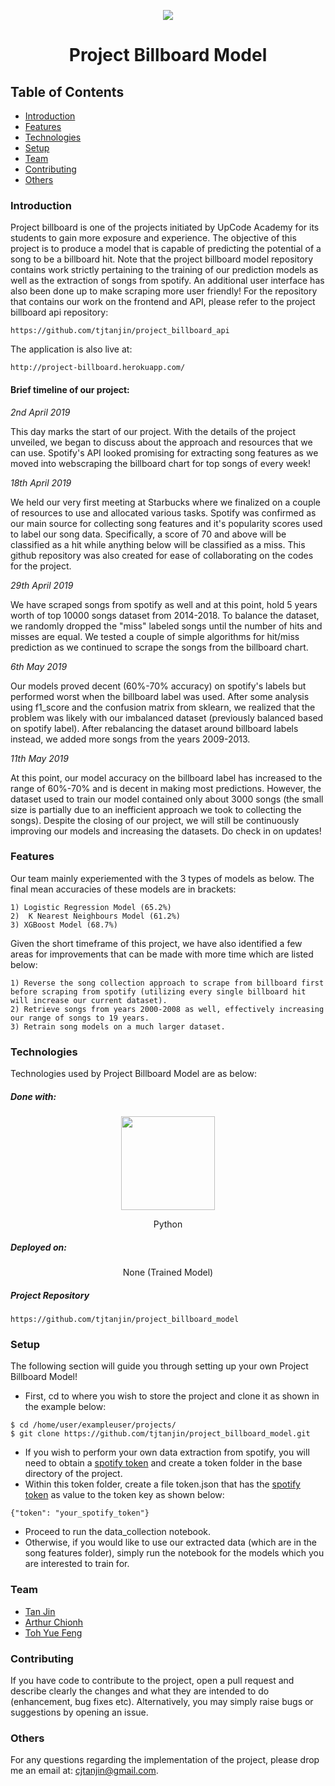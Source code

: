 <p align="center">
  <img src="https://i.imgur.com/P15q8Rh.png" />
  <h1 align="center">Project Billboard Model</h1>
</p>

## Table of Contents
* [Introduction](#introduction)
* [Features](#features)
* [Technologies](#technologies)
* [Setup](#setup)
* [Team](#team)
* [Contributing](#contributing)
* [Others](#others)

### Introduction
Project billboard is one of the projects initiated by UpCode Academy for its students to gain more exposure and experience. The objective of this project is to produce a model that is capable of predicting the potential of a song to be a billboard hit. Note that the project billboard model repository contains work strictly pertaining to the training of our prediction models as well as the extraction of songs from spotify. An additional user interface has also been done up to make scraping more user friendly! For the repository that contains our work on the frontend and API, please refer to the project billboard api repository:
```
https://github.com/tjtanjin/project_billboard_api
```
The application is also live at:
```
http://project-billboard.herokuapp.com/
```
#### Brief timeline of our project:

*2nd April 2019*

This day marks the start of our project. With the details of the project unveiled, we began to discuss about the approach and resources that we can use. Spotify's API looked promising for extracting song features as we moved into webscraping the billboard chart for top songs of every week!

*18th April 2019*

We held our very first meeting at Starbucks where we finalized on a couple of resources to use and allocated various tasks. Spotify was confirmed as our main source for collecting song features and it's popularity scores used to label our song data. Specifically, a score of 70 and above will be classified as a hit while anything below will be classified as a miss. This github repository was also created for ease of collaborating on the codes for the project.

*29th April 2019*

We have scraped songs from spotify as well and at this point, hold 5 years worth of top 10000 songs dataset from 2014-2018. To balance the dataset, we randomly dropped the "miss" labeled songs until the number of hits and misses are equal. We tested a couple of simple algorithms for hit/miss prediction as we continued to scrape the songs from the billboard chart.

*6th May 2019*

Our models proved decent (60%-70% accuracy) on spotify's labels but performed worst when the billboard label was used. After some analysis using f1_score and the confusion matrix from sklearn, we realized that the problem was likely with our imbalanced dataset (previously balanced based on spotify label). After rebalancing the dataset around billboard labels instead, we added more songs from the years 2009-2013.

*11th May 2019*

At this point, our model accuracy on the billboard label has increased to the range of 60%-70% and is decent in making most predictions. However, the dataset used to train our model contained only about 3000 songs (the small size is partially due to an inefficient approach we took to collecting the songs). Despite the closing of our project, we will still be continuously improving our models and increasing the datasets. Do check in on updates!

### Features
Our team mainly experiemented with the 3 types of models as below. The final mean accuracies of these models are in brackets:
```
1) Logistic Regression Model (65.2%)
2)  K Nearest Neighbours Model (61.2%)
3) XGBoost Model (68.7%)
```
Given the short timeframe of this project, we have also identified a few areas for improvements that can be made with more time which are listed below: 
```
1) Reverse the song collection approach to scrape from billboard first before scraping from spotify (utilizing every single billboard hit will increase our current dataset).
2) Retrieve songs from years 2000-2008 as well, effectively increasing our range of songs to 19 years.
3) Retrain song models on a much larger dataset.
```

### Technologies
Technologies used by Project Billboard Model are as below:
##### Done with:
<p align="center">
  <img height="150" width="150" src="https://logos-download.com/wp-content/uploads/2016/10/Python_logo_icon.png"/>
</p>
<p align="center">
Python
</p>

##### Deployed on:
<p align="center">
None (Trained Model)
</p>

##### Project Repository
```
https://github.com/tjtanjin/project_billboard_model
```

### Setup
The following section will guide you through setting up your own Project Billboard Model!
*  First, cd to where you wish to store the project and clone it as shown in the example below:
```
$ cd /home/user/exampleuser/projects/
$ git clone https://github.com/tjtanjin/project_billboard_model.git
```
* If you wish to perform your own data extraction from spotify, you will need to obtain a [spotify token](https://developer.spotify.com/documentation/general/guides/authorization-guide/) and create a token folder in the base directory of the project.
* Within this token folder, create a file token.json that has the [spotify token](https://developer.spotify.com/documentation/general/guides/authorization-guide/) as value to the token key as shown below:
```
{"token": "your_spotify_token"}
```
* Proceed to run the data_collection notebook.
* Otherwise, if you would like to use our extracted data (which are in the song features folder), simply run the notebook for the models which you are interested to train for.

### Team
* [Tan Jin](https://github.com/tjtanjin)
* [Arthur Chionh](https://github.com/artc95/)
* [Toh Yue Feng](https://github.com/m3thx6)

### Contributing
If you have code to contribute to the project, open a pull request and describe clearly the changes and what they are intended to do (enhancement, bug fixes etc). Alternatively, you may simply raise bugs or suggestions by opening an issue.
### Others
For any questions regarding the implementation of the project, please drop me an email at: cjtanjin@gmail.com.
